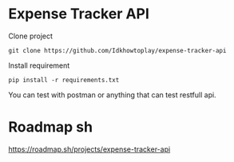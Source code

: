 # Expense Tracker API
Clone project
```
git clone https://github.com/Idkhowtoplay/expense-tracker-api
```
Install requirement
```
pip install -r requirements.txt
```
You can test with postman or anything that can test restfull api.
# Roadmap sh
https://roadmap.sh/projects/expense-tracker-api
